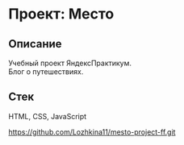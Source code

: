# Проект: Место

## Описание

Учебный проект ЯндексПрактикум. 
<br/>Блог о путешествиях. 

## Стек
HTML, CSS, JavaScript


https://github.com/Lozhkina11/mesto-project-ff.git
